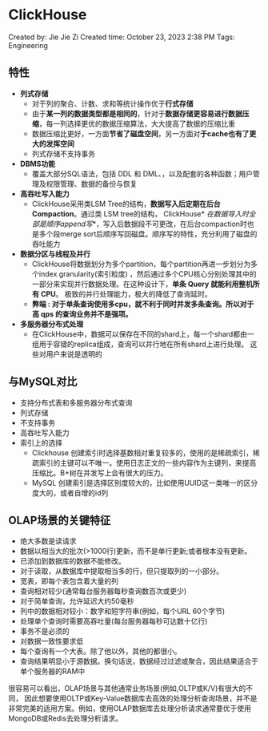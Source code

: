 # ClickHouse

Created by: Jie Jie Zi
Created time: October 23, 2023 2:38 PM
Tags: Engineering

## 特性

- **列式存储**
    - 对于列的聚合、计数、求和等统计操作优于**行式存储**
    - 由于**某一列的数据类型都是相同的**，针对于**数据存储更容易进行数据压缩**，每一列选择更优的数据压缩算法，大大提高了数据的压缩比重
    - 数据压缩比更好，一方面**节省了磁盘空间**，另一方面对**于cache也有了更大的发挥空间**
    - 列式存储不支持事务
- **DBMS功能**
    - 覆盖大部分SQL语法，包括 DDL 和 DML、，以及配套的各种函数；用户管理及权限管理、数据的备份与恢复
- **高吞吐写入能力**
    - ClickHouse采用类LSM Tree的结构，**数据写入后定期在后台Compaction**。通过类 LSM tree的结构， ClickHouse*
      *在数据导入时全部是顺序append写**，写入后数据段不可更改，在后台compaction时也是多个段merge
      sort后顺序写回磁盘。顺序写的特性，充分利用了磁盘的吞吐能力
- **数据分区与线程及并行**
    - ClickHouse将数据划分为多个partition，每个partition再进一步划分为多个index granularity(索引粒度)
      ，然后通过多个CPU核心分别处理其中的一部分来实现并行数据处理。在这种设计下，**单条 Query 就能利用整机所有 CPU**。
      极致的并行处理能力，极大的降低了查询延时。
    - **弊端 : 对于单条查询使用多cpu，就不利于同时并发多条查询。所以对于高 qps 的查询业务并不是强项。**
- ****多服务器分布式处理****
    - 在ClickHouse中，数据可以保存在不同的shard上，每一个shard都由一组用于容错的replica组成，查询可以并行地在所有shard上进行处理。 这些对用户来说是透明的

## 与MySQL对比

- 支持分布式表和多服务器分布式查询
- 列式存储
- 不支持事务
- 高吞吐写入能力
- 索引上的选择
    - Clickhouse 创建索引时选择基数相对重复较多的，使用的是稀疏索引，稀疏索引的主键可以不唯一。使用日志正文的一些内容作为主键列，来提高压缩比。B+树在并发写上会有很大的压力。
    - MySQL 创建索引是选择区别度较大的，比如使用UUID这一类唯一的区分度大的，或者自增的id列

## **OLAP场景的关键特征[](https://clickhouse.com/docs/zh#olapchang-jing-de-guan-jian-te-zheng)**

- 绝大多数是读请求
- 数据以相当大的批次(>1000行)更新，而不是单行更新;或者根本没有更新。
- 已添加到数据库的数据不能修改。
- 对于读取，从数据库中提取相当多的行，但只提取列的一小部分。
- 宽表，即每个表包含着大量的列
- 查询相对较少(通常每台服务器每秒查询数百次或更少)
- 对于简单查询，允许延迟大约50毫秒
- 列中的数据相对较小：数字和短字符串(例如，每个URL 60个字节)
- 处理单个查询时需要高吞吐量(每台服务器每秒可达数十亿行)
- 事务不是必须的
- 对数据一致性要求低
- 每个查询有一个大表。除了他以外，其他的都很小。
- 查询结果明显小于源数据。换句话说，数据经过过滤或聚合，因此结果适合于单个服务器的RAM中

很容易可以看出，OLAP场景与其他通常业务场景(例如,OLTP或K/V)有很大的不同，
因此想要使用OLTP或Key-Value数据库去高效的处理分析查询场景，并不是非常完美的适用方案。例如，使用OLAP数据库去处理分析请求通常要优于使用MongoDB或Redis去处理分析请求。